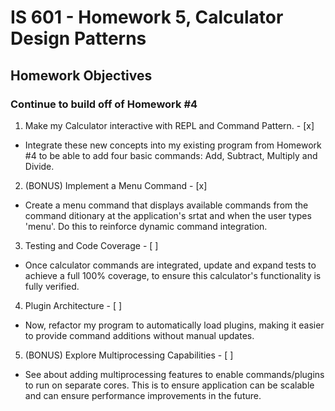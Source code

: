 # IS 601 - Homework 5, Calculator Design Patterns
## Homework Objectives
### Continue to build off of Homework #4
1. Make my Calculator interactive with REPL and Command Pattern. - [x]
  * Integrate these new concepts into my existing program from Homework #4 to be able to add four basic commands: Add, Subtract, Multiply and Divide.

2. (BONUS) Implement a Menu Command - [x]
  * Create a menu command that displays available commands from the command ditionary at the application's srtat and when the user types 'menu'. Do this to reinforce dynamic command integration.

3. Testing and Code Coverage - [ ]
  * Once calculator commands are integrated, update and expand tests to achieve a full 100% coverage, to ensure this calculator's functionality is fully verified.

4. Plugin Architecture - [ ]
  * Now, refactor my program to automatically load plugins, making it easier to provide command additions without manual updates.

5. (BONUS) Explore Multiprocessing Capabilities - [ ]
  * See about adding multiprocessing features to enable commands/plugins to run on separate cores. This is to ensure application can be scalable and can ensure performance improvements in the future.